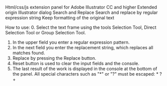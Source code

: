 Html/css/js extension panel for Adobe Illustrator CC and higher
Extended origin Illustrator dialog Search and Replace
Search and replace by regular expression string
Keep formatting of the original text

How to use:
0. Select the text frame using the tools Selection Tool, Direct Selection Tool or Group Selection Tool.
1. In the upper field you enter a regular expression pattern.
2. In the next field you enter the replacement string, which replaces all matches found.
3. Replace by pressing the Replace button.
4. Reset button is used to clear the input fields and the console.
5. The last result of the work is displayed in the console at the bottom of the panel.
All special characters such as "*" or "?" must be escaped: \* \? \+
